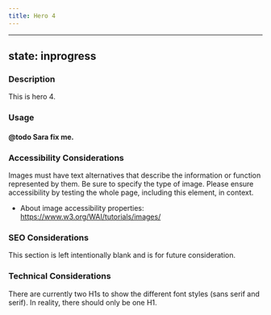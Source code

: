 ```yaml
---
title: Hero 4
---
```


---
state: inprogress
---

### Description
This is hero 4.

### Usage
#### @todo Sara fix me.

### Accessibility Considerations
Images must have text alternatives that describe the information or function represented by them. Be sure to specify the type of image. Please ensure accessibility by testing the whole page, including this element, in context.

* About image accessibility properties: https://www.w3.org/WAI/tutorials/images/

### SEO Considerations
This section is left intentionally blank and is for future consideration.

### Technical Considerations
There are currently two H1s to show the different font styles (sans serif and serif). In reality, there should only be one H1.
